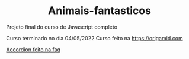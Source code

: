 <h1 align="center">Animais-fantasticos</h1>
Projeto final do curso de Javascript completo

Curso terminado no dia 04/05/2022
Curso feito na https://origamid.com

[Accordion feito na faq](https://user-images.githubusercontent.com/24578339/166838490-238e0384-bb10-4e4b-b45c-306149d7f6a4.png)

